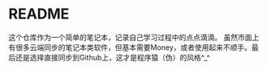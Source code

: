 # README

这个仓库作为一个简单的笔记本，记录自己学习过程中的点点滴滴。
虽然市面上有很多云端同步的笔记本类软件，但基本需要Money，或者使用起来不顺手。最后还是选择直接同步到Github上，这才是程序猿（伪）的风格^_^
